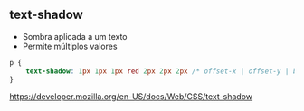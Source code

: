 ## text-shadow

* Sombra aplicada a um texto
* Permite múltiplos valores

```css
p {
    text-shadow: 1px 1px 1px red 2px 2px 2px /* offset-x | offset-y | blur-radius | color */
}
```

https://developer.mozilla.org/en-US/docs/Web/CSS/text-shadow